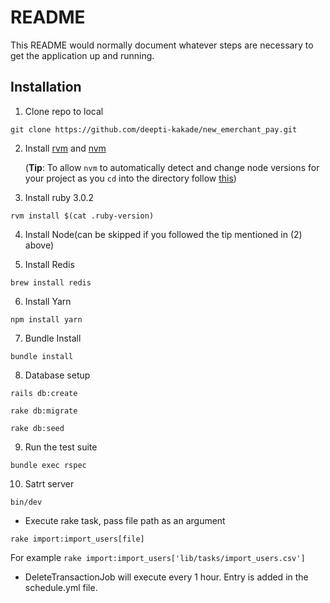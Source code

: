 # README

This README would normally document whatever steps are necessary to get the
application up and running.

## Installation

1. Clone repo to local

```
git clone https://github.com/deepti-kakade/new_emerchant_pay.git
```

2. Install [rvm](https://rvm.io/) and
   [nvm](https://github.com/nvm-sh/nvm#installing-and-updating)

   (**Tip**: To allow `nvm` to automatically detect and change node versions for
   your project as you `cd` into the directory follow
   [this](https://github.com/nvm-sh/nvm#deeper-shell-integration))

3. Install ruby 3.0.2

```
rvm install $(cat .ruby-version)
```

4. Install Node(can be skipped if you followed the tip mentioned in (2)
   above)

5. Install Redis

```
brew install redis
```

6. Install Yarn
```
npm install yarn
```

7. Bundle Install
```
bundle install
```
8. Database setup
```
rails db:create
```
```
rake db:migrate
```
```
rake db:seed
```

9. Run the test suite
```
bundle exec rspec
```

10. Satrt server
```
bin/dev
```

* Execute rake task, pass file path as an argument
```
rake import:import_users[file]
```
For example `rake import:import_users['lib/tasks/import_users.csv']`

* DeleteTransactionJob will execute every 1 hour. Entry is added in the schedule.yml file.
